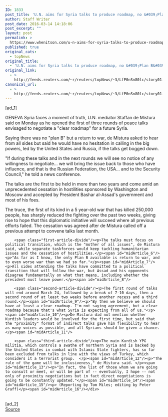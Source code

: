 ```yaml
---
ID: 1833
post_title: 'U.N. aims for Syria talks to produce roadmap, no &#039;Plan B&#039; but war'
author: Staff Writer
post_date: 2016-03-14 14:18:06
post_excerpt: ""
layout: post
permalink: >
  https://www.whenitson.com/u-n-aims-for-syria-talks-to-produce-roadmap-no-plan-b-but-war/
published: true
original_cats:
  - topNews
original_title:
  - 'U.N. aims for Syria talks to produce roadmap, no &#039;Plan B&#039; but war'
original_link:
  - >
    http://feeds.reuters.com/~r/reuters/topNews/~3/LfP0nSn80lc/story01.htm
canonical_url:
  - >
    http://feeds.reuters.com/~r/reuters/topNews/~3/LfP0nSn80lc/story01.htm
---
```

 [ad_1]
<br><div id="articleText">
<span id="midArticle_start"/>

<span id="midArticle_0"/><span class="focusParagraph" readability="5"><p><span class="articleLocation">GENEVA</span> Syria faces a moment of truth, U.N. mediator Staffan de Mistura said on Monday as he opened the first of three rounds of peace talks envisaged to negotiate a "clear roadmap" for a future Syria. </p></span><span id="midArticle_1"/><p>Saying there was no "plan B" but a return to war, de Mistura asked to hear from all sides but said he would have no hesitation in calling in the big powers, led by the United States and Russia, if the talks get bogged down.  </p><span id="midArticle_2"/><p>"If during these talks and in the next rounds we will see no notice of any willingness to negotiate... we will bring the issue back to those who have influence, and that is the Russian Federation, the USA... and to the Security Council," he told a news conference.</p><span id="midArticle_3"/><p>The talks are the first to be held in more than two years and come amid an unprecedented cessation in hostilities sponsored by Washington and Moscow and accepted by President Bashar al-Assad's government and most of his foes.</p><span id="midArticle_4"/><p>The truce, the first of its kind in a 5 year-old war that has killed 250,000 people, has sharply reduced the fighting over the past two weeks, giving rise to hope that this diplomatic initiative will succeed where all previous efforts failed. The cessation was agreed after de Mistura called off a previous attempt to convene talks last month.</p><span id="midArticle_5"/>
        
        <span class="first-article-divide"/><p>The talks must focus on political transition, which is the "mother of all issues", de Mistura said, while separate taskforces would keep tackling humanitarian issues and the cessation of hostilities.</p><span id="midArticle_6"/><p>"As far as I know, the only Plan B available is return to war, and to even worse war than we had so far."</p><span id="midArticle_7"/><p>All sides attending the talks have committed to a political transition that will follow the war, but Assad and his opponents disagree fundamentally on what that means, including whether the president must leave power.</p><span id="midArticle_8"/>
        
        <span class="second-article-divide"/><p>The first round of talks will end around March 24, followed by a break of 7-10 days, then a second round of at least two weeks before another recess and a third round.</p><span id="midArticle_9"/><p>"By then we believe we should have at least a clear roadmap. I'm not saying agreement, but a clear roadmap because that's what Syria is expecting from all of us."</p><span id="midArticle_10"/><p>De Mistura did not mention whether Kurdish leaders would be involved for the first time, but said that the "proximity" format of indirect talks gave him flexibility to hear as many voices as possible, and all Syrians should be given a chance.</p><span id="midArticle_11"/>
        
        <span class="third-article-divide"/><p>The main Kurdish YPG militia, which controls a swathe of northern Syria and is backed by the United States in combat with Islamic State fighters, has so far been excluded from talks in line with the views of Turkey, which considers it a terrorist group.  </p><span id="midArticle_12"/><p>"The rule of the game will be inclusiveness," de Mistura said. </p><span id="midArticle_13"/><p>"In fact, the list of those whom we are going to consult or meet, or will be part of -- eventually, I hope -- not only of proximity negotiations but in fact direct negotiations is going to be constantly updated."</p><span id="midArticle_14"/><span id="midArticle_15"/><p> (Reporting by Tom Miles; editing by Peter Graff)</p><span id="midArticle_16"/></div>
<br>[ad_2]
<br><a href="http://feeds.reuters.com/~r/reuters/topNews/~3/LfP0nSn80lc/story01.htm">Source </a>